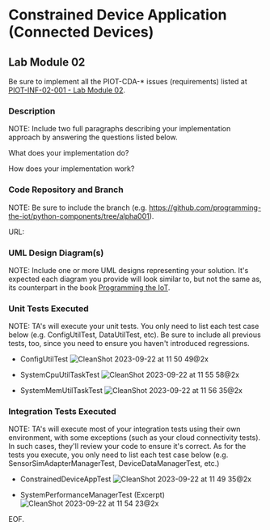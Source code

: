 # Constrained Device Application (Connected Devices)

## Lab Module 02

Be sure to implement all the PIOT-CDA-* issues (requirements) listed at [PIOT-INF-02-001 - Lab Module 02](https://github.com/orgs/programming-the-iot/projects/1#column-9974938).

### Description

NOTE: Include two full paragraphs describing your implementation approach by answering the questions listed below.

What does your implementation do? 

How does your implementation work?

### Code Repository and Branch

NOTE: Be sure to include the branch (e.g. https://github.com/programming-the-iot/python-components/tree/alpha001).

URL: 

### UML Design Diagram(s)

NOTE: Include one or more UML designs representing your solution. It's expected each
diagram you provide will look similar to, but not the same as, its counterpart in the
book [Programming the IoT](https://learning.oreilly.com/library/view/programming-the-internet/9781492081401/).


### Unit Tests Executed

NOTE: TA's will execute your unit tests. You only need to list each test case below
(e.g. ConfigUtilTest, DataUtilTest, etc). Be sure to include all previous tests, too,
since you need to ensure you haven't introduced regressions.

- ConfigUtilTest
![CleanShot 2023-09-22 at 11 50 49@2x](https://github.com/lybamughees/book-exercise-docs/assets/33076159/b09384ae-9fa9-4ec9-bcd1-85e7dd6bdfe8)

- SystemCpuUtilTaskTest
![CleanShot 2023-09-22 at 11 55 58@2x](https://github.com/lybamughees/book-exercise-docs/assets/33076159/b3f4ee2b-bca4-4b05-9688-ef4440c30a59)

- SystemMemUtilTaskTest
![CleanShot 2023-09-22 at 11 56 35@2x](https://github.com/lybamughees/book-exercise-docs/assets/33076159/396ffead-eec6-4ade-bfe8-af2b7c9296a7)


### Integration Tests Executed

NOTE: TA's will execute most of your integration tests using their own environment, with
some exceptions (such as your cloud connectivity tests). In such cases, they'll review
your code to ensure it's correct. As for the tests you execute, you only need to list each
test case below (e.g. SensorSimAdapterManagerTest, DeviceDataManagerTest, etc.)

- ConstrainedDeviceAppTest
![CleanShot 2023-09-22 at 11 49 35@2x](https://github.com/lybamughees/book-exercise-docs/assets/33076159/ba75fc68-a028-4824-b079-5f01e3277e87)

- SystemPerformanceManagerTest (Excerpt)
![CleanShot 2023-09-22 at 11 54 23@2x](https://github.com/lybamughees/book-exercise-docs/assets/33076159/022ca979-7c02-455a-baa4-ca4cdfc95a11)


EOF.
